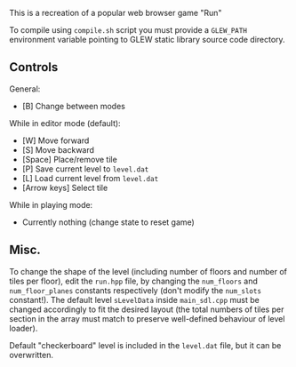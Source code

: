 This is a recreation of a popular web browser game "Run"

To compile using `compile.sh` script you must provide a `GLEW_PATH` environment variable pointing to GLEW static library source code directory.

## Controls
General:
-   [B] Change between modes

While in editor mode (default):
-   [W] Move forward
-   [S] Move backward
-   [Space] Place/remove tile
-   [P] Save current level to `level.dat`
-   [L] Load current level from `level.dat`
-   [Arrow keys] Select tile

While in playing mode:
-   Currently nothing (change state to reset game)

## Misc.
To change the shape of the level (including number of floors and number of tiles per floor), edit the `run.hpp` file, by changing the `num_floors` and `num_floor_planes` constants respectively (don't modify the `num_slots` constant!). The default level `sLevelData` inside `main_sdl.cpp` must be changed accordingly to fit the desired layout (the total numbers of tiles per section in the array must match to preserve well-defined behaviour of level loader).

Default "checkerboard" level is included in the `level.dat` file, but it can be overwritten.
